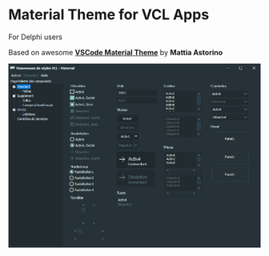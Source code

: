 # Material Theme for VCL Apps
For Delphi users

Based on awesome **[VSCode Material Theme](https://github.com/equinusocio/vsc-material-theme)** by **Mattia Astorino**

![Material Theme Screenshot](https://github.com/CharlieEtienne/material-vcl/blob/master/material.png)
